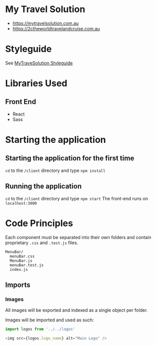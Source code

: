 # My Travel Solution
- https://mytravelsolution.com.au
- https://2ctheworldtravelandcruise.com.au

# Styleguide
See [MyTraveSolution Styleguide](./Styleguide.md)

# Libraries Used

## Front End
- React
- Sass

# Starting the application

## Starting the application for the first time
`cd` to the `/client` directory and type `npm install`

## Running the application
`cd` to the `/client` directory and type `npm start`
The front-end runs on `localhost:3000`

# Code Principles
Each component must be separated into their own folders and contain proprietary `.css` and `.test.js` files.

```
MenuBar/
  menuBar.css
  MenuBar.js
  menuBar.test.js
  index.js
```

##  Imports
### Images
All images will be exported and indexed as a single object per folder. 

Images will be imported and used as such:
```javascript
import logos from '../../logos'

<img src={logos.logo_name} alt="Main Logo" />
```